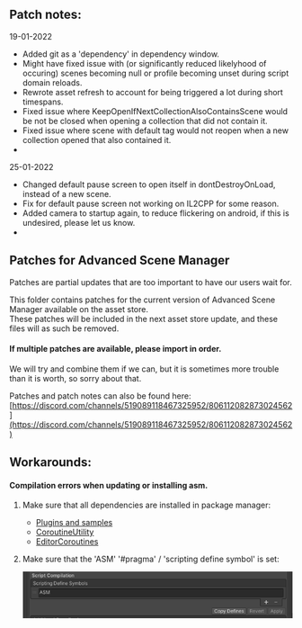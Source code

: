 ## Patch notes:
19-01-2022
- Added git as a 'dependency' in dependency window.
- Might have fixed issue with (or significantly reduced likelyhood of occuring) scenes becoming null or profile becoming unset during script domain reloads.
- Rewrote asset refresh to account for being triggered a lot during short timespans.
- Fixed issue where KeepOpenIfNextCollectionAlsoContainsScene would be not be closed when opening a collection that did not contain it.
- Fixed issue where scene with default tag would not reopen when a new collection opened that also contained it.
- 
25-01-2022
- Changed default pause screen to open itself in dontDestroyOnLoad, instead of a new scene.
- Fix for default pause screen not working on IL2CPP for some reason.
- Added camera to startup again, to reduce flickering on android, if this is undesired, please let us know.
- 
## Patches for Advanced Scene Manager

Patches are partial updates that are too important to have our users wait for.

This folder contains patches for the current version of Advanced Scene Manager available on the asset store.\
These patches will be included in the next asset store update, and these files will as such be removed.

#### If multiple patches are available, please import in order.
We will try and combine them if we can, but it is sometimes more trouble than it is worth, so sorry about that.

Patches and patch notes can also be found here:\
[https://discord.com/channels/519089118467325952/806112082873024562](https://discord.com/channels/519089118467325952/806112082873024562)

## Workarounds:
 #### Compilation errors when updating or installing asm.
 1. Make sure that all dependencies are installed in package manager:
    * [Plugins and samples](https://github.com/Lazy-Solutions/plugin.asm.package-manager)
    * [CoroutineUtility](https://github.com/Lazy-Solutions/Unity.CoroutineUtility)
    * [EditorCoroutines](https://docs.unity3d.com/Manual/com.unity.editorcoroutines.html)
    
 2. Make sure that the 'ASM' '#pragma' / 'scripting define symbol' is set:
 
    ![](https://raw.githubusercontent.com/Lazy-Solutions/AdvancedSceneManager/main/docs/image/scripting%20define%20symbols.png)
